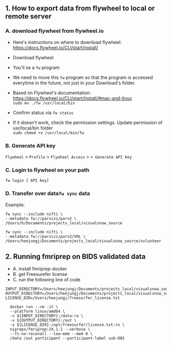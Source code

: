 ## 1. How to export data from flywheel to local or remote server
### A. download flywheel from flywheel.io
- Here's instructions on where to download flywheel: https://docs.flywheel.io/CLI/start/install/
- Download flywheel
- You'll se a `fw` program
- We need to move this `fw` program so that the program is accessed everytime in the future, not just in your Download's folder.
- Based on Flywheel's documentation: https://docs.flywheel.io/CLI/start/install/#mac-and-linux</br>
`sudo mv ./fw /usr/local/bin`

- Confirm status via 
`fw status`

- If it doesn't work, check the permission settings. Update permission of usr/local/bin folder </br>
`sudo chmod +x /usr/local/bin/fw`

### B. Generate API key
`Flywheel` > `Profile` > `Flywheel Access` > `+ Generate API Key`

### C. Login to flywheel on your path
`fw login [ API key]` 

### D. Transfer over data`fw sync` data
Example: 
```
fw sync --include nifti \
--metadata fw://parvizi/parv2 \
/Users/h/Documents/projects_local/visualsnow_source
```

```
fw sync --include nifti \
--metadata fw://parvizi/parv2/VOL \
/Users/heejungj/Documents/projects_local/visualsnow_source/volunteer
```

## 2. Running fmriprep on BIDS validated data
- A. install fmriprep-docker
- B. get Freesurefer license
- C. run the following line of code
```
INPUT_DIRECTORY=/Users/heejungj/Documents/projects_local/visualsnow_source
OUTPUT_DIRECTORY=/Users/heejungj/Documents/projects_local/visualsnow_source/derivatives
LICENSE_DIR=/Users/heejungj/freesurfer_license.txt

  docker run --rm -it \
  --platform linux/amd64 \
  -v ${INPUT_DIRECTORY}:/data:ro \
  -v ${OUTPUT_DIRECTORY}:/out \
  -v ${LICENSE_DIR}:/opt/freesurfer/license.txt:ro \
  nipreps/fmriprep:24.1.1 --verbose \
  --fs-no-reconall --low-mem --mem 8 \
  /data /out participant --participant-label sub-002

```
